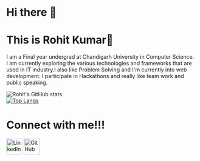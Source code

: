 # Hi there 👋

# This is Rohit Kumar🙌
<!--
**Rohit2968** is a ✨ _special_ ✨ repository because its `README.md` (this file) appears on your GitHub profile.

Here are some ideas to get you started:

- 🔭 I’m currently working on ...
- 🌱 I’m currently learning ...
- 👯 I’m looking to collaborate on ...
- 🤔 I’m looking for help with ...
- 💬 Ask me about ...
- 📫 How to reach me: ...
- 😄 Pronouns: ...
- ⚡ Fun fact: ...
-->
I am a Final year undergrad at Chandigarh University in Computer Science.<br/>
I am currently exploring the various technologies and frameworks that are used in IT industry.I also like Problem Solving and I'm currently into web development.
I participate in Hackathons and really like team work and public speaking.

![Rohit's GitHub stats](https://github-readme-stats.vercel.app/api?username=Rohit2968&show_icons=true&theme=radical&count_private=true&border_radius=50)<br/> 
[![Top Langs](https://github-readme-stats.vercel.app/api/top-langs/?username=Rohit2968&langs_count=8&layout=compact&border_radius=40&theme=radical&length=80)](https://github.com/Rohit2968/github-readme-stats)


# Connect with me!!!
<a href="https://www.linkedin.com/in/rohit-kumar-8b604a275/" target="_blank"><img src="https://raw.githubusercontent.com/arturssmirnovs/arturssmirnovs/master/in.png" alt="LinkedIn" width="42"></a>
<a href="https://github.com/Rohit2968" target="_blank"><img src="https://raw.githubusercontent.com/arturssmirnovs/arturssmirnovs/master/git.png" alt="GitHub" width="42"></a>
